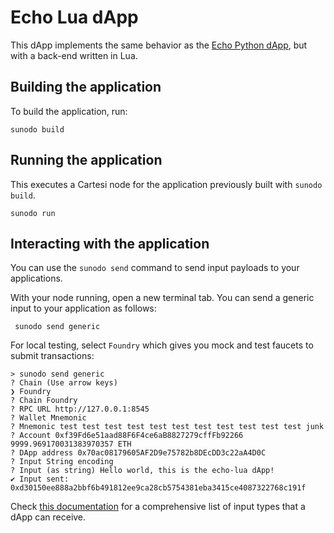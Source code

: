 # Echo Lua dApp

This dApp implements the same behavior as the [Echo Python dApp](../echo-python/), but with a back-end written in Lua.

## Building the application

To build the application, run:

```
sunodo build
```

## Running the application

This executes a Cartesi node for the application previously built with `sunodo build`.

```
sunodo run
```

## Interacting with the application

You can use the `sunodo send` command to send input payloads to your applications.

With your node running, open a new terminal tab. You can send a generic input to your application as follows:

```shell
 sunodo send generic
```

For local testing, select `Foundry` which gives you mock and test faucets to submit transactions:

```
> sunodo send generic
? Chain (Use arrow keys)
❯ Foundry
? Chain Foundry
? RPC URL http://127.0.0.1:8545
? Wallet Mnemonic
? Mnemonic test test test test test test test test test test test junk
? Account 0xf39Fd6e51aad88F6F4ce6aB8827279cffFb92266 9999.969170031383970357 ETH
? DApp address 0x70ac08179605AF2D9e75782b8DEcDD3c22aA4D0C
? Input String encoding
? Input (as string) Hello world, this is the echo-lua dApp!
✔ Input sent: 0xd30150ee888a2bbf6b491812ee9ca28cb5754381eba3415ce4087322768c191f
```

Check [this documentation](../README.md/#sending-inputs-to-running-applications) for a comprehensive list of input types that a dApp can receive.
